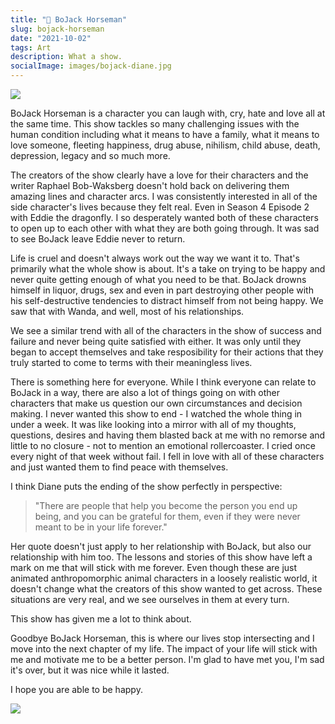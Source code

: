 ```yaml
---
title: "🐴 BoJack Horseman"
slug: bojack-horseman
date: "2021-10-02"
tags: Art
description: What a show.
socialImage: images/bojack-diane.jpg
---
```


![](/images/bojack-diane.jpg)

BoJack Horseman is a character you can laugh with, cry, hate and love all at the same time. This show tackles so many challenging issues with the human condition including what it means to have a family, what it means to love someone, fleeting happiness, drug abuse, nihilism, child abuse, death, depression, legacy and so much more.

The creators of the show clearly have a love for their characters and the writer Raphael Bob-Waksberg doesn't hold back on delivering them amazing lines and character arcs. I was consistently interested in all of the side character's lives because they felt real. Even in Season 4 Episode 2 with Eddie the dragonfly. I so desperately wanted both of these characters to open up to each other with what they are both going through. It was sad to see BoJack leave Eddie never to return.

Life is cruel and doesn't always work out the way we want it to. That's primarily what the whole show is about. It's a take on trying to be happy and never quite getting enough of what you need to be that. BoJack drowns himself in liquor, drugs, sex and even in part destroying other people with his self-destructive tendencies to distract himself from not being happy. We saw that with Wanda, and well, most of his relationships.

We see a similar trend with all of the characters in the show of success and failure and never being quite satisfied with either. It was only until they began to accept themselves and take resposibility for their actions that they truly started to come to terms with their meaningless lives.

There is something here for everyone. While I think everyone can relate to BoJack in a way, there are also a lot of things going on with other characters that make us question our own circumstances and decision making. I never wanted this show to end - I watched the whole thing in under a week. It was like looking into a mirror with all of my thoughts, questions, desires and having them blasted back at me with no remorse and little to no closure - not to mention an emotional rollercoaster. I cried once every night of that week without fail. I fell in love with all of these characters and just wanted them to find peace with themselves.

I think Diane puts the ending of the show perfectly in perspective:

> "There are people that help you become the person you end up being, and you can be grateful for them, even if they were never meant to be in your life forever."

Her quote doesn't just apply to her relationship with BoJack, but also our relationship with him too. The lessons and stories of this show have left a mark on me that will stick with me forever. Even though these are just animated anthropomorphic animal characters in a loosely realistic world, it doesn't change what the creators of this show wanted to get across. These situations are very real, and we see ourselves in them at every turn.

This show has given me a lot to think about.

Goodbye BoJack Horseman, this is where our lives stop intersecting and I move into the next chapter of my life. The impact of your life will stick with me and motivate me to be a better person. I'm glad to have met you, I'm sad it's over, but it was nice while it lasted.

I hope you are able to be happy.

![](/images/the-crew.jpg)
